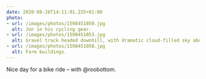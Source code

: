 ```yaml
---
date: 2020-08-26T14:11:01.235+01:00
photo:
- url: /images/photos/1598451050.jpg
  alt: Jon in his cycling gear.
- url: /images/photos/1598451053.jpg
  alt: Gravel track headed downhill, with dramatic cloud-filled sky above.
- url: /images/photos/1598451058.jpg
  alt: Farm buildings.
---
```

Nice day for a bike ride – with @roobottom.

